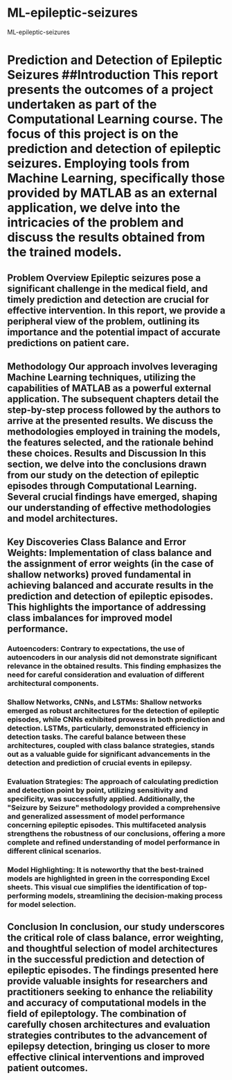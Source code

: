 # ML-epileptic-seizures
 
ML-epileptic-seizures
# Prediction and Detection of Epileptic Seizures ##Introduction This report presents the outcomes of a project undertaken as part of the Computational Learning course. The focus of this project is on the prediction and detection of epileptic seizures. Employing tools from Machine Learning, specifically those provided by MATLAB as an external application, we delve into the intricacies of the problem and discuss the results obtained from the trained models.

## Problem Overview Epileptic seizures pose a significant challenge in the medical field, and timely prediction and detection are crucial for effective intervention. In this report, we provide a peripheral view of the problem, outlining its importance and the potential impact of accurate predictions on patient care.

## Methodology Our approach involves leveraging Machine Learning techniques, utilizing the capabilities of MATLAB as a powerful external application. The subsequent chapters detail the step-by-step process followed by the authors to arrive at the presented results. We discuss the methodologies employed in training the models, the features selected, and the rationale behind these choices. Results and Discussion In this section, we delve into the conclusions drawn from our study on the detection of epileptic episodes through Computational Learning. Several crucial findings have emerged, shaping our understanding of effective methodologies and model architectures.

## Key Discoveries Class Balance and Error Weights: Implementation of class balance and the assignment of error weights (in the case of shallow networks) proved fundamental in achieving balanced and accurate results in the prediction and detection of epileptic episodes. This highlights the importance of addressing class imbalances for improved model performance.

### Autoencoders: Contrary to expectations, the use of autoencoders in our analysis did not demonstrate significant relevance in the obtained results. This finding emphasizes the need for careful consideration and evaluation of different architectural components.

### Shallow Networks, CNNs, and LSTMs: Shallow networks emerged as robust architectures for the detection of epileptic episodes, while CNNs exhibited prowess in both prediction and detection. LSTMs, particularly, demonstrated efficiency in detection tasks. The careful balance between these architectures, coupled with class balance strategies, stands out as a valuable guide for significant advancements in the detection and prediction of crucial events in epilepsy.

### Evaluation Strategies: The approach of calculating prediction and detection point by point, utilizing sensitivity and specificity, was successfully applied. Additionally, the "Seizure by Seizure" methodology provided a comprehensive and generalized assessment of model performance concerning epileptic episodes. This multifaceted analysis strengthens the robustness of our conclusions, offering a more complete and refined understanding of model performance in different clinical scenarios.

### Model Highlighting: It is noteworthy that the best-trained models are highlighted in green in the corresponding Excel sheets. This visual cue simplifies the identification of top-performing models, streamlining the decision-making process for model selection.

## Conclusion In conclusion, our study underscores the critical role of class balance, error weighting, and thoughtful selection of model architectures in the successful prediction and detection of epileptic episodes. The findings presented here provide valuable insights for researchers and practitioners seeking to enhance the reliability and accuracy of computational models in the field of epileptology. The combination of carefully chosen architectures and evaluation strategies contributes to the advancement of epilepsy detection, bringing us closer to more effective clinical interventions and improved patient outcomes.
